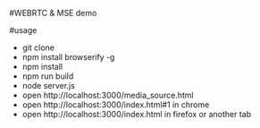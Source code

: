 #WEBRTC & MSE demo

#usage
- git clone
- npm install browserify -g
- npm install
- npm run build
- node server.js
- open http://localhost:3000/media_source.html
- open http://localhost:3000/index.html#1 in chrome
- open http://localhost:3000/index.html in firefox or another tab